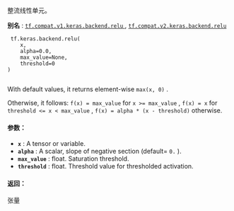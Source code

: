 整流线性单元。

**别名** : [ `tf.compat.v1.keras.backend.relu` ](/api_docs/python/tf/keras/backend/relu), [ `tf.compat.v2.keras.backend.relu` ](/api_docs/python/tf/keras/backend/relu)

```
 tf.keras.backend.relu(
    x,
    alpha=0.0,
    max_value=None,
    threshold=0
)
 
```

With default values, it returns element-wise  `max(x, 0)` .

Otherwise, it follows: `f(x) = max_value`  for  `x >= max_value` , `f(x) = x`  for  `threshold <= x < max_value` , `f(x) = alpha * (x - threshold)`  otherwise.

#### 参数：
- **`x`** : A tensor or variable.
- **`alpha`** : A scalar, slope of negative section (default= `0.` ).
- **`max_value`** : float. Saturation threshold.
- **`threshold`** : float. Threshold value for thresholded activation.


#### 返回：
张量

